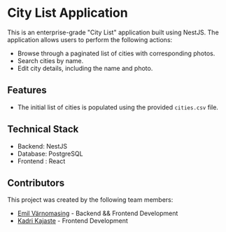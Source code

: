 # City List Application

This is an enterprise-grade "City List" application built using NestJS. The application allows users to perform the
following actions:

- Browse through a paginated list of cities with corresponding photos.
- Search cities by name.
- Edit city details, including the name and photo.

## Features

- The initial list of cities is populated using the provided `cities.csv` file.

## Technical Stack

- Backend: NestJS
- Database: PostgreSQL
- Frontend : React

## Contributors

This project was created by the following team members:

- [Emil Värnomasing](https://github.com/3mil1) - Backend && Frontend Development
- [Kadri Kajaste](https://github.com/kkajaste) - Frontend Development

